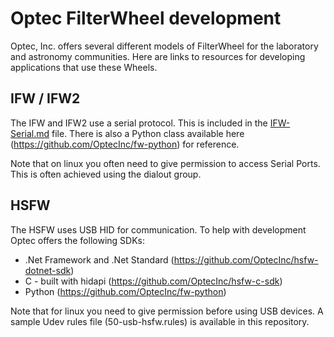 # Optec FilterWheel development

Optec, Inc. offers several different models of FilterWheel for the laboratory and astronomy communities. Here are links to resources for developing applications that use these Wheels.

## IFW / IFW2

The IFW and IFW2 use a serial protocol. This is included in the [IFW-Serial.md](IFW-Serial.md) file. There is also a Python class available here (<https://github.com/OptecInc/fw-python>) for reference.

Note that on linux you often need to give permission to access Serial Ports. This is often achieved using the dialout group.

## HSFW

The HSFW uses USB HID for communication. To help with development Optec offers the following SDKs:

* .Net Framework and .Net Standard (<https://github.com/OptecInc/hsfw-dotnet-sdk>)
* C - built with hidapi (<https://github.com/OptecInc/hsfw-c-sdk>)
* Python (<https://github.com/OptecInc/fw-python>)

Note that for linux you need to give permission before using USB devices. A sample Udev rules file (50-usb-hsfw.rules) is available in this repository.
